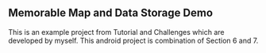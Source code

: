 ## Memorable Map and Data Storage Demo

This is an example project from Tutorial and Challenges which are developed by myself.
This android project is combination of Section 6 and 7.
